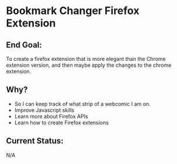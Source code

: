 # Bookmark Changer Firefox Extension
## End Goal:
To create a firefox extension that is more elegant than the Chrome extension version, and then maybe apply the changes to the chrome extension.
## Why?
* So I can keep track of what strip of a webcomic I am on.
* Improve Javascript skills
* Learn more about Firefox APIs
* Learn how to create Firefox extensions

## Current Status:
N/A
